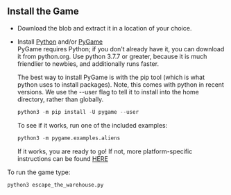 ## Install the Game 

- Download the blob and extract it in a location of your choice.
- Install [Python](https://python.org) and/or [PyGame](https://www.pygame.org)<br>
	PyGame requires Python; if you don't already have it, you can download it from python.org.
	Use python 3.7.7 or greater, because it is much friendlier to newbies, and additionally runs faster.

	The best way to install PyGame is with the pip tool (which is what python uses to install packages).
	Note, this comes with python in recent versions.
	We use the --user flag to tell it to install into the home directory, rather than globally.
	```python
	python3 -m pip install -U pygame --user
	```

	To see if it works, run one of the included examples:
	```python
	python3 -m pygame.examples.aliens
	```

	If it works, you are ready to go!
	If not, more platform-specific instructions can be found [HERE](https://www.pygame.org/wiki/GettingStarted)

To run the game type:
```
python3 escape_the_warehouse.py
```

